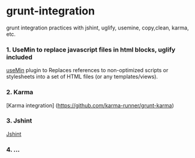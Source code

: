 grunt-integration
=================

grunt integration practices with jshint, uglify, usemine, copy,clean, karma, etc.

### 1. UseMin to replace javascript files in html blocks, uglify included

[useMin](https://github.com/yeoman/grunt-usemin) plugin to Replaces references to non-optimized scripts or stylesheets into a set of HTML files (or any templates/views).

### 2.  Karma

[Karma integration] (https://github.com/karma-runner/grunt-karma)
### 3. Jshint

[Jshint](https://github.com/gruntjs/grunt-contrib-jshint)

### 4. ...
